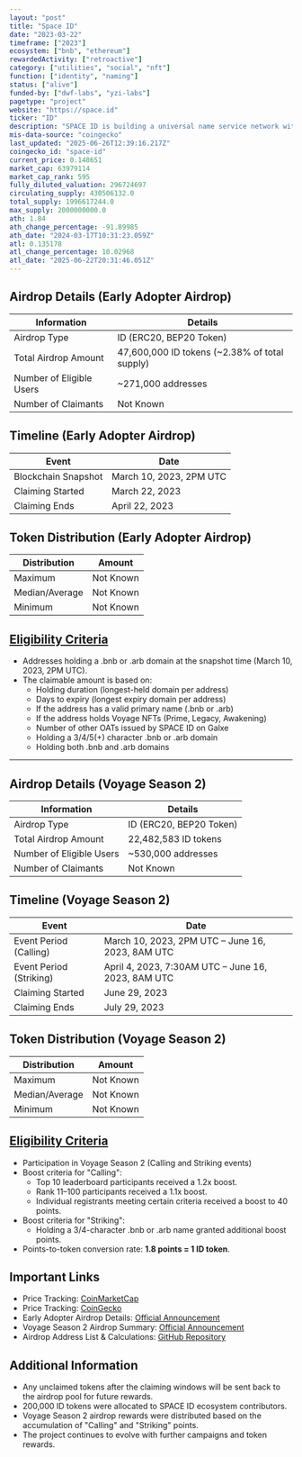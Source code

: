 ```yaml
---
layout: "post"
title: "Space ID"
date: "2023-03-22"
timeframe: ["2023"]
ecosystem: ["bnb", "ethereum"]
rewardedActivity: ["retroactive"]
category: ["utilities", "social", "nft"]
function: ["identity", "naming"]
status: ["alive"]
funded-by: ["dwf-labs", "yzi-labs"]
pagetype: "project"
website: "https://space.id"
ticker: "ID"
description: "SPACE ID is building a universal name service network with a one-stop identity platform to discover, register, trade, and manage web3 domains. It includes a Web3 Name SDK & API for developers across blockchains and provides a multi-chain name service for web3 identity creation."
mis-data-source: "coingecko"
last_updated: "2025-06-26T12:39:16.217Z"
coingecko_id: "space-id"
current_price: 0.148651
market_cap: 63979114
market_cap_rank: 595
fully_diluted_valuation: 296724697
circulating_supply: 430506132.0
total_supply: 1996617244.0
max_supply: 2000000000.0
ath: 1.84
ath_change_percentage: -91.89985
ath_date: "2024-03-17T10:31:23.059Z"
atl: 0.135178
atl_change_percentage: 10.02968
atl_date: "2025-06-22T20:31:46.051Z"
---
```


## Airdrop Details (Early Adopter Airdrop)

| Information              | Details                                       |
| ------------------------ | --------------------------------------------- |
| Airdrop Type             | ID (ERC20, BEP20 Token)                       |
| Total Airdrop Amount     | 47,600,000 ID tokens (~2.38% of total supply) |
| Number of Eligible Users | ~271,000 addresses                            |
| Number of Claimants      | Not Known                                     |

## Timeline (Early Adopter Airdrop)

| Event               | Date                    |
| ------------------- | ----------------------- |
| Blockchain Snapshot | March 10, 2023, 2PM UTC |
| Claiming Started    | March 22, 2023          |
| Claiming Ends       | April 22, 2023          |

## Token Distribution (Early Adopter Airdrop)

| Distribution   | Amount    |
| -------------- | --------- |
| Maximum        | Not Known |
| Median/Average | Not Known |
| Minimum        | Not Known |

## [Eligibility Criteria](https://github.com/Space-ID/airdrop-season1)

- Addresses holding a .bnb or .arb domain at the snapshot time (March 10, 2023, 2PM UTC).
- The claimable amount is based on:
  - Holding duration (longest-held domain per address)
  - Days to expiry (longest expiry domain per address)
  - If the address has a valid primary name (.bnb or .arb)
  - If the address holds Voyage NFTs (Prime, Legacy, Awakening)
  - Number of other OATs issued by SPACE ID on Galxe
  - Holding a 3/4/5(+) character .bnb or .arb domain
  - Holding both .bnb and .arb domains

---

## Airdrop Details (Voyage Season 2)

| Information              | Details                 |
| ------------------------ | ----------------------- |
| Airdrop Type             | ID (ERC20, BEP20 Token) |
| Total Airdrop Amount     | 22,482,583 ID tokens    |
| Number of Eligible Users | ~530,000 addresses      |
| Number of Claimants      | Not Known               |

## Timeline (Voyage Season 2)

| Event                   | Date                                               |
| ----------------------- | -------------------------------------------------- |
| Event Period (Calling)  | March 10, 2023, 2PM UTC – June 16, 2023, 8AM UTC   |
| Event Period (Striking) | April 4, 2023, 7:30AM UTC – June 16, 2023, 8AM UTC |
| Claiming Started        | June 29, 2023                                      |
| Claiming Ends           | July 29, 2023                                      |

## Token Distribution (Voyage Season 2)

| Distribution   | Amount    |
| -------------- | --------- |
| Maximum        | Not Known |
| Median/Average | Not Known |
| Minimum        | Not Known |

## [Eligibility Criteria](https://docs.space.id/getting-started/programs/space-id-voyage-season-2-calling)

- Participation in Voyage Season 2 (Calling and Striking events)
- Boost criteria for "Calling":
  - Top 10 leaderboard participants received a 1.2x boost.
  - Rank 11–100 participants received a 1.1x boost.
  - Individual registrants meeting certain criteria received a boost to 40 points.
- Boost criteria for "Striking":
  - Holding a 3/4-character .bnb or .arb name granted additional boost points.
- Points-to-token conversion rate: **1.8 points = 1 ID token**.

## Important Links

- Price Tracking: [CoinMarketCap](https://coinmarketcap.com/currencies/space-id)
- Price Tracking: [CoinGecko](https://www.coingecko.com/en/coins/space-id)
- Early Adopter Airdrop Details: [Official Announcement](https://blog.space.id/space-id-early-adopter-airdrop-voyage-season-2-6865b372d684)
- Voyage Season 2 Airdrop Summary: [Official Announcement](https://blog.space.id/the-end-of-space-id-voyage-season-2-airdrop-summary-afae7efe983f)
- Airdrop Address List & Calculations: [GitHub Repository](https://github.com/Space-ID/airdrop-season1)

## Additional Information

- Any unclaimed tokens after the claiming windows will be sent back to the airdrop pool for future rewards.
- 200,000 ID tokens were allocated to SPACE ID ecosystem contributors.
- Voyage Season 2 airdrop rewards were distributed based on the accumulation of "Calling" and "Striking" points.
- The project continues to evolve with further campaigns and token rewards.